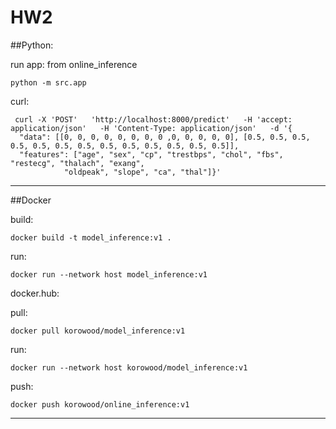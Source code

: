 HW2
==============================

##Python:

run app: from online_inference

    python -m src.app

curl:

     curl -X 'POST'   'http://localhost:8000/predict'   -H 'accept: application/json'   -H 'Content-Type: application/json'   -d '{
      "data": [[0, 0, 0, 0, 0, 0, 0, 0 ,0, 0, 0, 0, 0], [0.5, 0.5, 0.5, 0.5, 0.5, 0.5, 0.5, 0.5, 0.5, 0.5, 0.5, 0.5, 0.5]],
      "features": ["age", "sex", "cp", "trestbps", "chol", "fbs", "restecg", "thalach", "exang",
                "oldpeak", "slope", "ca", "thal"]}'

------------
##Docker

build:

    docker build -t model_inference:v1 .
run:

    docker run --network host model_inference:v1

docker.hub:

pull:

    docker pull korowood/model_inference:v1

run:
    
    docker run --network host korowood/model_inference:v1

push:

    docker push korowood/online_inference:v1

--------



